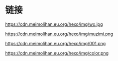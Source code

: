  # 链接



<https://cdn.meimolihan.eu.org/hexo/img/wx.jpg>

<https://cdn.meimolihan.eu.org/hexo/img/muzimi.png>

<https://cdn.meimolihan.eu.org/hexo/img/001.png>

<https://cdn.meimolihan.eu.org/hexo/img/color.png>

